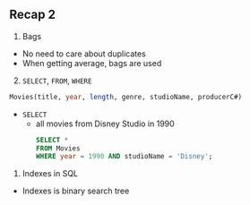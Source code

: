 ## Recap 2

1. Bags
  - No need to care about duplicates
  - When getting average, bags are used

2. `SELECT`, `FROM`, `WHERE`
  ```SQL
  Movies(title, year, length, genre, studioName, producerC#)
  ```
  - `SELECT`
    * all movies from Disney Studio in 1990
      ```sql
      SELECT *
      FROM Movies
      WHERE year = 1990 AND studioName = 'Disney';
      ```
  
  
1. Indexes in SQL
  - Indexes is binary search tree
  
